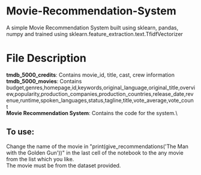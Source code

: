 # Movie-Recommendation-System
A simple Movie Recommendation System built using sklearn, pandas, numpy and trained using sklearn.feature_extraction.text.TfidfVectorizer
# File Description
**tmdb_5000_credits**: Contains movie_id, title, cast, crew information\
**tmdb_5000_movies**: Contains  budget,genres,homepage,id,keywords,original_language,original_title,overview,popularity,production_companies,production_countries,release_date,revenue,runtime,spoken_languages,status,tagline,title,vote_average,vote_count\
**Movie Recommendation System**: Contains the code for the system.\
## To use:
Change the name of the movie in "print(give_recommendations('The Man with the Golden Gun'))" in the last cell of the notebook to the any movie from the list which you like.\
The movie must be from the dataset provided.
